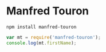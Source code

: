 Manfred Touron
==============

```shell
npm install manfred-touron
```

```javascript
var mt = require('manfred-touron');
console.log(mt.firstName);
```
